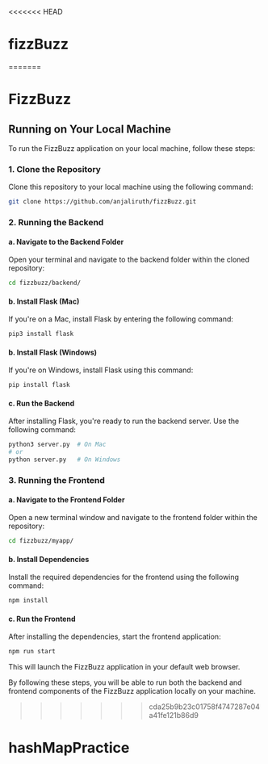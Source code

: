 <<<<<<< HEAD
# fizzBuzz
=======
# FizzBuzz

## Running on Your Local Machine

To run the FizzBuzz application on your local machine, follow these steps:

### 1. Clone the Repository

Clone this repository to your local machine using the following command:

```bash
git clone https://github.com/anjaliruth/fizzBuzz.git
```

### 2. Running the Backend

#### a. Navigate to the Backend Folder

Open your terminal and navigate to the backend folder within the cloned repository:

```bash
cd fizzbuzz/backend/
```

#### b. Install Flask (Mac)

If you're on a Mac, install Flask by entering the following command:

```bash
pip3 install flask
```

#### b. Install Flask (Windows)

If you're on Windows, install Flask using this command:

```bash
pip install flask
```

#### c. Run the Backend

After installing Flask, you're ready to run the backend server. Use the following command:

```bash
python3 server.py  # On Mac
# or
python server.py   # On Windows
```

### 3. Running the Frontend

#### a. Navigate to the Frontend Folder

Open a new terminal window and navigate to the frontend folder within the repository:

```bash
cd fizzbuzz/myapp/
```

#### b. Install Dependencies

Install the required dependencies for the frontend using the following command:

```bash
npm install
```

#### c. Run the Frontend

After installing the dependencies, start the frontend application:

```bash
npm run start
```

This will launch the FizzBuzz application in your default web browser.

By following these steps, you will be able to run both the backend and frontend components of the FizzBuzz application locally on your machine.
>>>>>>> cda25b9b23c01758f4747287e04a41fe121b86d9
# hashMapPractice
